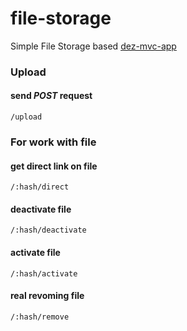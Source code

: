 # file-storage
Simple File Storage based [dez-mvc-app](https://github.com/dez-php/dez-mvc-app)

### Upload
#### send *POST* request 
```
/upload
```

### For work with file

#### get direct link on file
```
/:hash/direct
```

#### deactivate file
```
/:hash/deactivate
```

#### activate file
```
/:hash/activate
```

#### real revoming file
```
/:hash/remove
```